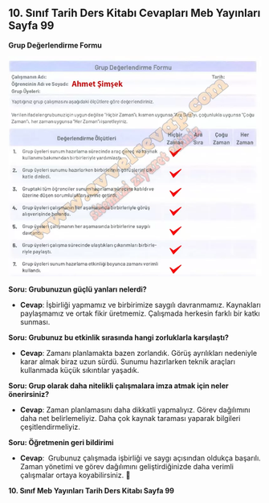 ## 10. Sınıf Tarih Ders Kitabı Cevapları Meb Yayınları Sayfa 99

**Grup Değerlendirme Formu**

![](./image1.webp)

**Soru: Grubunuzun güçlü yanları nelerdi?**

* **Cevap**: İşbirliği yapmamız ve birbirimize saygılı davranmamız. Kaynakları paylaşmamız ve ortak fikir üretmemiz. Çalışmada herkesin farklı bir katkı sunması.

**Soru: Grubunuz bu etkinlik sırasında hangi zorluklarla karşılaştı?**

* **Cevap**: Zamanı planlamakta bazen zorlandık. Görüş ayrılıkları nedeniyle karar almak biraz uzun sürdü. Sunumu hazırlarken teknik araçları kullanmada küçük sıkıntılar yaşadık.

**Soru: Grup olarak daha nitelikli çalışmalara imza atmak için neler önerirsiniz?**

* **Cevap**: Zaman planlamasını daha dikkatli yapmalıyız. Görev dağılımını daha net belirlemeliyiz. Daha çok kaynak taraması yaparak bilgileri çeşitlendirmeliyiz.

**Soru: Öğretmenin geri bildirimi**

* **Cevap**:  Grubunuz çalışmada işbirliği ve saygı açısından oldukça başarılı. Zaman yönetimi ve görev dağılımını geliştirdiğinizde daha verimli çalışmalar ortaya koyabilirsiniz. 👏

**10. Sınıf Meb Yayınları Tarih Ders Kitabı Sayfa 99**